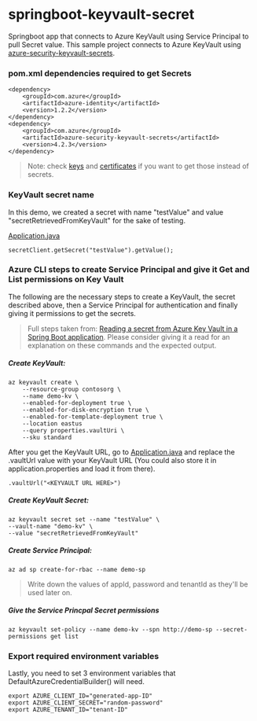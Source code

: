 # springboot-keyvault-secret
Springboot app that connects to Azure KeyVault using Service Principal to pull Secret value. This sample project connects to Azure KeyVault using [azure-security-keyvault-secrets](https://search.maven.org/artifact/com.azure/azure-security-keyvault-secrets).

### pom.xml dependencies required to get Secrets

    <dependency>
        <groupId>com.azure</groupId>
        <artifactId>azure-identity</artifactId>
        <version>1.2.2</version>
    </dependency>
    <dependency>
        <groupId>com.azure</groupId>
        <artifactId>azure-security-keyvault-secrets</artifactId>
        <version>4.2.3</version>
    </dependency>

> Note: check [keys](https://github.com/Azure/azure-sdk-for-java/tree/master/sdk/keyvault/azure-security-keyvault-keys) and [certificates](https://github.com/Azure/azure-sdk-for-java/tree/master/sdk/keyvault/azure-security-keyvault-certificates) if you want to get those instead of secrets.

### KeyVault secret name
In this demo, we created a secret with name "testValue" and value "secretRetrievedFromKeyVault" for the sake of testing.

[Application.java](https://github.com/harupandi/springboot-keyvault-secret/blob/master/src/main/java/com/example/keyvaultsecret/demo/Application.java)

    secretClient.getSecret("testValue").getValue();

### Azure CLI steps to create Service Principal and give it Get and List permissions on Key Vault
The following are the necessary steps to create a KeyVault, the secret described above, then a Service Principal for authentication and finally giving it permissions to get the secrets.

> Full steps taken from: [Reading a secret from Azure Key Vault in a Spring Boot application](https://docs.microsoft.com/en-us/azure/developer/java/spring-framework/configure-spring-boot-starter-java-app-with-azure-key-vault#create-a-new-azure-key-vault). Please consider giving it a read for an explanation on these commands and the expected output.

##### Create KeyVault:

    az keyvault create \
        --resource-group contosorg \
        --name demo-kv \
        --enabled-for-deployment true \
        --enabled-for-disk-encryption true \
        --enabled-for-template-deployment true \
        --location eastus
        --query properties.vaultUri \
        --sku standard 

After you get the KeyVault URL, go to [Application.java](https://github.com/harupandi/springboot-keyvault-secret/blob/master/src/main/java/com/example/keyvaultsecret/demo/Application.java) and replace the .vaultUrl value with your KeyVault URL (You could also store it in application.properties and load it from there).

    .vaultUrl("<KEYVAULT URL HERE>")

##### Create KeyVault Secret:

    az keyvault secret set --name "testValue" \
    --vault-name "demo-kv" \
    --value "secretRetrievedFromKeyVault"
    
##### Create Service Principal:

    az ad sp create-for-rbac --name demo-sp

> Write down the values of appId, password and tenantId as they'll be used later on.

##### Give the Service Princpal Secret permissions

    az keyvault set-policy --name demo-kv --spn http://demo-sp --secret-permissions get list

### Export required environment variables
Lastly, you need to set 3 environment variables that DefaultAzureCredentialBuilder() will need.

    export AZURE_CLIENT_ID="generated-app-ID"
    export AZURE_CLIENT_SECRET="random-password"
    export AZURE_TENANT_ID="tenant-ID"
